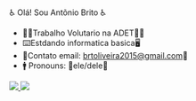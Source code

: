 ♿ Olá! Sou Antõnio Brito ♿

- 👨‍🦽​Trabalho Volutario na ADET👩‍🦽​
- ⌨️​Estdando informatica basica🖥️​
- 📧​Contato email: brtoliveira2015@gmail.com📧​
- 🚹​ Pronouns: 🦽​ele/dele🦽​

<div>
  <a href="https://github.com/antonio9905/antonio990">
<img heght="180em" src="https://github-readme-stats.vercel.app/apl/top-langs/?username="/>
<img heght="180em" src="https://github-readme-stats.vercel.app/apl/top-langs/?username=https://avatars.githubusercontent.com/u/121908110?s=400&u=542d46d86b9f86100928cf2b608394c635bb2ea8&v=4"/>
</div>
